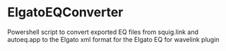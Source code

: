 # ElgatoEQConverter
Powershell script to convert exported EQ files from squig.link and autoeq.app to the Elgato xml format for the Elgato EQ for wavelink plugin
